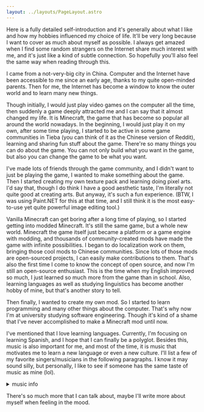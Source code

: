 ```yaml
---
layout: ../layouts/PageLayout.astro
---
```


Here is a fully detailed self-introduction and it's generally about what I like and how my hobbies influenced my choice of life. It'll be very long because I want to cover as much about myself as possible. I always get amazed when I find some random strangers on the Internet share much interest with me, and it's just like a kind of subtle connection. So hopefully you'll also feel the same way when reading through this.

I came from a not-very-big city in China. Computer and the Internet have been accessible to me since an early age, thanks to my quite open-minded parents. Then for me, the Internet has become a window to know the outer world and to learn many new things.

Though initially, I would just play video games on the computer all the time, then suddenly a game deeply attracted me and I can say that it almost changed my life. It is Minecraft, the game that has become so popular all around the world nowadays. In the beginning, I would just play it on my own, after some time playing, I started to be active in some game communities in Tieba (you can think of it as the Chinese version of Reddit), learning and sharing fun stuff about the game. There're so many things you can do about the game. You can not only build what you want in the game, but also you can change the game to be what you want.

I've made lots of friends through the game community, and I didn't want to just be playing the game, I wanted to make something about the game. Then I started creating my own texture pack and learning doing pixel arts. I'd say that, though I do think I have a good aesthetic taste, I'm literally not quite good at creating arts. But anyway, it's such a fun experience. (BTW, I was using Paint.NET for this at that time, and I still think it is the most easy-to-use yet quite powerful image editing tool.)

Vanilla Minecraft can get boring after a long time of playing, so I started getting into modded Minecraft. It's still the same game, but a whole new world. Minecraft the game itself just became a platform or a game engine with modding, and thousands of community-created mods have made the game with infinite possibilities. I began to do localization work on them, bringing those cool mods to Chinese communities. Since lots of those mods are open-sourced projects, I can easily make contributions to them. That's also the first time I come to know the concept of open source, and now I'm still an open-source enthusiast. This is the time when my English improved so much, I just learned so much more from the game than in school. Also, learning languages as well as studying linguistics has become another hobby of mine, but that's another story to tell.

Then finally, I wanted to create my own mod. So I started to learn programming and many other things about the computer. That's why now I'm at university studying software engineering. Though it's kind of a shame that I've never accomplished to make a Minecraft mod until now.

I've mentioned that I love learning languages. Currently, I'm focusing on learning Spanish, and I hope that I can finally be a polyglot. Besides this, music is also important for me, and most of the time, it is music that motivates me to learn a new language or even a new culture. I'll list a few of my favorite singers/musicians in the following paragraphs. I know it may sound silly, but personally, I like to see if someone has the same taste of music as mine (lol).

<details>
  <summary>music info</summary>

I'll talk about the music outside the English world for now.

First, for Spanish-speaking singers: [Pablo Alborán](https://en.wikipedia.org/wiki/Pablo_Albor%C3%A1n), [Pablo López](https://en.wikipedia.org/wiki/Pablo_L%C3%B3pez_(singer)), [Juanes](https://en.wikipedia.org/wiki/Juanes), [David Bisbal](https://en.wikipedia.org/wiki/David_Bisbal), [Ricky Martin](https://en.wikipedia.org/wiki/Ricky_Martin), [Shakira](https://en.wikipedia.org/wiki/Shakira), [J Balvin](https://en.wikipedia.org/wiki/J_Balvin), [Maluma](https://en.wikipedia.org/wiki/Maluma), [Rosalía](https://en.wikipedia.org/wiki/Rosal%C3%ADa_(singer)) *y más*...

For Greek singers (here I'd like to use Latin transcription rather than Greek letters for the names): [STAN Antipariotis](https://en.wikipedia.org/wiki/Stan_(singer)), [Konstantinos Argyros](https://en.wikipedia.org/wiki/Konstantinos_Argyros), [Nikiforos](https://en.wikipedia.org/wiki/Nikiforos), [Giorgos Livanis](https://www.instagram.com/giorgos_livanis/?hl=en), [Stelios Legakis](https://www.instagram.com/stelioslegakisofficial/?hl=en) ...

For Turkish: [Mustafa Ceceli](https://en.wikipedia.org/wiki/Mustafa_Ceceli), [Oğuzhan Koç](https://en.wikipedia.org/wiki/O%C4%9Fuzhan_Ko%C3%A7), [Murat Boz](https://en.wikipedia.org/wiki/Murat_Boz), [Murat Dalkılıç](https://en.wikipedia.org/wiki/Murat_Dalk%C4%B1l%C4%B1%C3%A7) ...

And I'm also interested in Arabic music: [Tamer Hosny](https://en.wikipedia.org/wiki/Tamer_Hosny), [Joseph Attieh](https://en.wikipedia.org/wiki/Joseph_Attieh) ...

From all the above you can see that I'm a huge fan of Latin, Middle Eastern, and Balkan music.

Recently, I've been into Russian music from like: [JONY](https://www.wikidata.org/wiki/Q70351735), [Jah Khalib](https://en.wikipedia.org/wiki/Jah_Khalib), [Emin](https://en.wikipedia.org/wiki/Emin_Agalarov), [Sergey Lazarev](https://en.wikipedia.org/wiki/Sergey_Lazarev) ...

Besides all that worldwide music, I can almost find some of my favorite singers/musicians in all kinds of genres, including mainstream pop music from [Lana Del Rey](https://en.wikipedia.org/wiki/Lana_Del_Rey), [Katy Perry](https://en.wikipedia.org/wiki/Katy_Perry), [Beyoncé](https://en.wikipedia.org/wiki/Beyonc%C3%A9), [Rihanna](https://en.wikipedia.org/wiki/Rihanna) (although not a singer anymore), [Lady Gaga](https://en.wikipedia.org/wiki/Lady_Gaga), [The Weeknd](https://en.wikipedia.org/wiki/The_Weeknd), [Billie Eilish](https://en.wikipedia.org/wiki/Billie_Eilish), [Dua Lipa](https://en.wikipedia.org/wiki/Dua_Lipa), [Ariana Grande](https://en.wikipedia.org/wiki/Ariana_Grande) and so much more that I can't list them all.

Also, I'm into indie/alternative/advant/experimental or whatever music. I love [Björk](https://en.wikipedia.org/wiki/Bj%C3%B6rk), [Tori Amos](https://en.wikipedia.org/wiki/Tori_Amos), [Kate Bush](https://en.wikipedia.org/wiki/Kate_Bush), [Arca](https://en.wikipedia.org/wiki/Arca_(musician)) and more...

</details>

There's so much more that I can talk about, maybe I'll write more about myself when feeling in the mood.

